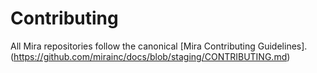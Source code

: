# Contributing

All Mira repositories follow the canonical [Mira Contributing Guidelines].(https://github.com/mirainc/docs/blob/staging/CONTRIBUTING.md)
